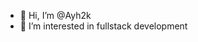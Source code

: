 - 👋 Hi, I’m @Ayh2k
- 👀 I’m interested in fullstack development


<!---
Ayh2k/Ayh2k is a ✨ special ✨ repository because its `README.md` (this file) appears on your GitHub profile.
You can click the Preview link to take a look at your changes.
--->
